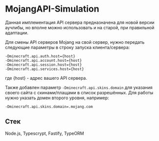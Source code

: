 # MojangAPI-Simulation

Данная имплементация API сервера предназначена для новой версии аучлибы, но вполне можно использовать и на старой, при правильной адаптации.

Для смены API серверов Mojang на свой сервер, нужно передать следующие параметры в строку запуска клиента/сервера:

```
-Dminecraft.api.auth.host={host}
-Dminecraft.api.account.host={host}
-Dminecraft.api.session.host={host}
-Dminecraft.api.services.host={host}
```

где {host} - адрес вашего API сервера.

Также добавлен параметр `-Dminecraft.api.skins.domain` для указания своего сайта с скинами/плащами в список разрешённых.
Для работы нужно указать домен второго уровня, например:

```
-Dminecraft.api.skins.domain=.mojang.com
```

## Стек

Node.js, Typescrypt, Fastify, TypeORM
